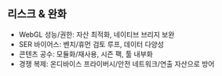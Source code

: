 ## 리스크 & 완화

- WebGL 성능/권한: 자산 최적화, 네이티브 브리지 보완
- SER 바이어스: 벤치/휴먼 검토 루프, 데이터 다양성
- 콘텐츠 공수: 모듈화/재사용, 시즌 팩, 툴 내부화
- 경쟁 복제: 온디바이스 프라이버시/안전 네트워크/연출 자산으로 방어
